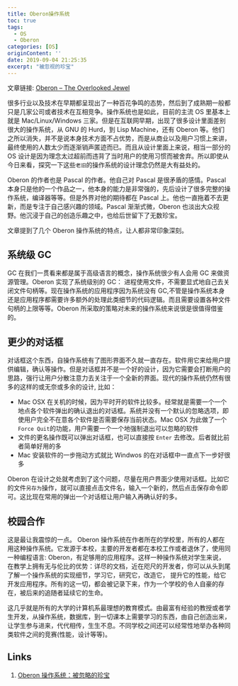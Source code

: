 ```yaml
---
title: Oberon操作系统
toc: true
tags:
  - OS
  - Oberon
categories: [OS]
originContent: ''
date: 2019-09-04 21:25:35
excerpt: "被忽视的珍宝"
---
```




文章链接: [Oberon – The Overlooked Jewel](http://citeseerx.ist.psu.edu/viewdoc/download?doi=10.1.1.90.7173&rep=rep1&type=pdf)



很多行业以及技术在早期都呈现出了一种百花争鸣的态势，然后到了成熟期一般都只是几家公司或者技术在互相竞争。操作系统也是如此，目前的主流 OS 里基本上就是 Mac/Linux/Windows 三家。但是在互联网早期，出现了很多设计里面差别很大的操作系统，从 GNU 的 Hurd，到 Lisp Machine，还有 Oberon 等。他们之所以消失，并不是说本身技术方面不占优势，而是从商业以及用户习惯上来讲，最终使用的人数太少而逐渐销声匿迹而已。而且从设计里面上来说，相当一部分的 OS 设计是因为理念太过超前而违背了当时用户的使用习惯而被舍弃。所以即使从今日来看，探究一下这些`老旧`的操作系统的设计理念仍然是大有益处的。



Oberon 的作者也是 Pascal 的作者。他自己对 Pascal 是很矛盾的感情。Pascal 本身只是他的一个作品之一，他本身的能力是非常强的，先后设计了很多完整的操作系统，编译器等等。但是外界对他的期待都在 Pascal 上。他也一直拖着不去更新，而是专注于自己感兴趣的领域。Pascal 渐渐式微，Oberon 也淡出大众视野。他沉浸于自己的创造乐趣之中，也给后世留下了无数珍宝。

文章提到了几个 Oberon 操作系统的特点，让人都非常印象深刻。

## 系统级 GC
GC 在我们一贯看来都是属于高级语言的概念，操作系统很少有人会用 GC 来做资源管理。Oberon 实现了系统级别的 GC： 进程使用文件，不需要显式地自己去关闭文件句柄等。现在操作系统的应用程序因为系统没有 GC,不管是操作系统本身还是应用程序都需要许多额外的处理此类细节的代码逻辑。而且需要设置各种文件句柄的上限等等。Oberon 所采取的策略对未来的操作系统来说很是很值得借鉴的。

## 更少的对话框
对话框这个东西，自操作系统有了图形界面不久就一直存在。软件用它来给用户提供编辑，确认等操作。但是对话框并不是一个好的设计，因为它需要会打断用户的思路，强行让用户分散注意力去关注于一个全新的界面。现代的操作系统仍然有很多的这样的或无奈或多余的设计, 比如：

* Mac OSX 在关机的时候，因为平时开的软件比较多。经常就是需要一个一个地点各个软件弹出的确认退出的对话框。系统并没有一个默认的忽略选项，即使用户完全不在意各个软件是否需要保存当前状态。Mac OSX 为此做了一个 `Force Quit`的功能，用户需要一个一个地强制退出可以忽略的软件
* 文件的更名操作既可以弹出对话框，也可以直接按 `Enter` 去修改。后者就比前者简单好用的多
* Mac 安装软件的一步拖动方式就比 Windwos 的在对话框中一直点下一步好很多

Oberon 在设计之处就考虑到了这个问题，尽量在用户界面少使用对话框。比如它的文件`另存为`操作，就可以直接点击文件名，输入一个新的，然后点击保存命令即可。这比现在常用的弹出一个对话框让用户输入再确认好的多。


## 校园合作

这是最让我震惊的一点。 Oberon 操作系统在作者所在的学校里，所有的人都在用这种操作系统。它发源于本校，主要的开发者都在本校工作或者退休了，使用同一种编程语言: Oberon，有足够用的应用程序。这样一种操作系统对学生来说， 在教学上拥有无与伦比的优势：详尽的文档，近在咫尺的开发者，你可以从头到尾了解一个操作系统的实现细节，学习它，研究它，改造它， 提升它的性能，给它开发应用程序。所有的这一切，都会被记录下来，作为一个学校的令人自豪的存在，被后来的追随者延续它的生命。

这几乎就是所有的大学的计算机系最理想的教育模式。由最富有经验的教授或者学生开发，从操作系统，数据库，到一切课本上需要学习的东西，由自己创造出来，让学生参与进来，代代相传，生生不息。不同学校之间还可以经常性地举办各种同类软件之间的竞赛(性能，设计等等)。


## Links
1. [Oberon 操作系统：被忽略的珍宝](https://www.yinwang.org/blog-cn/2013/03/07/oberon)

